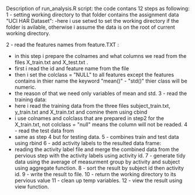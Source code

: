 Description of run_analysis.R script:
the code contans 12 steps as following:
1 - setting working directory to that folder contains the assignment data "UCI HAR Dataset":
  -here i use setwd to set the working directory if the folder is avilable,
   otherwise i assume the data is on the root of current working directory.
	
2 - read the features names from feature.TXT :
 - in this step i prepare the colnames and what columns we read from the files X_train.txt and X_test.txt .
 - first i read the id and feature name from the file
 - then i set the colclass = "NULL" to all features except
   the features contains in thier name the keyword "mean()" - "std()" thier class will be numeric.
 - the reason of that we need only variables of mean and std.
3 - read the training data:
 - here i read the training data  from the three files subject_train.txt, y_train.txt and X_train.txt
   and comine them using cbind
 - i use colnames and colclass that are prepared in step2 for the X_train.txt, not colclass = "null" means the column will not be readed.
4 - read the test data from 
 - same as step 4 but for testing data.
5 - combines train and test data using rbind
6 - add activity labels to the resulted data frame:
  - reading the activity label file and merge the combined data from
    the pervious step with the activity labels using activity id.
7 - generate tidy data using the average of measurment group by activity and subject using aggregate function.
8 - sort the result by subject id then activity id.
9 - write the result to file.
10 - return the working directory to its pervious value
11 - clean up temp variables.
12 - view the result using view function.


